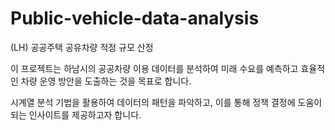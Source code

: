 # Public-vehicle-data-analysis
(LH) 공공주택 공유차량   적정 규모 산정

이 프로젝트는 하남시의 공공차량 이용 데이터를 분석하여 미래 수요를 예측하고 효율적인 차량 운영 방안을 도출하는 것을 목표로 합니다. 

시계열 분석 기법을 활용하여 데이터의 패턴을 파악하고, 이를 통해 정책 결정에 도움이 되는 인사이트를 제공하고자 합니다.
